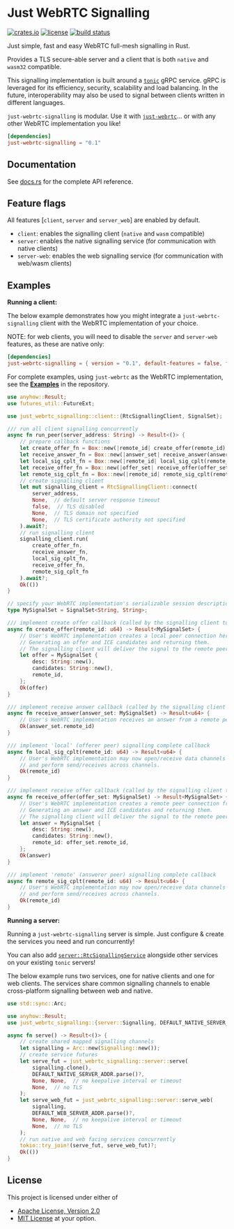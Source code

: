 # Just WebRTC Signalling

[![crates.io](https://img.shields.io/crates/v/just-webrtc-signalling?style=flat-square&logo=rust)](https://crates.io/crates/just-webrtc-signalling)
[![license](https://img.shields.io/badge/license-Apache--2.0_OR_MIT-blue?style=flat-square)](#license)
[![build status](https://img.shields.io/github/actions/workflow/status/uniciant/just-webrtc/rust.yml?branch=main&style=flat-square&logo=github)](https://github.com/uniciant/just-webrtc/actions)

Just simple, fast and easy WebRTC full-mesh signalling in Rust.

Provides a TLS secure-able server and a client that is both `native` and `wasm32` compatible.

This signalling implementation is built around a [`tonic`]("https://github.com/hyperium/tonic") gRPC service. gRPC is leveraged for its efficiency, security, scalability and load balancing. In the future, interoperability may also be used to signal between clients written in different languages.

`just-webrtc-signalling` is modular. Use it with [`just-webrtc`](https://crates.io/crates/just-webrtc)... or with any other WebRTC implementation you like!

```toml
[dependencies]
just-webrtc-signalling = "0.1"
```

## Documentation
See [docs.rs](https://docs.rs/just-webrtc) for the complete API reference.

## Feature flags
All features [`client`, `server` and `server_web`] are enabled by default.
* `client`: enables the signalling client (`native` and `wasm` compatible)
* `server`: enables the native signalling service (for communication with native clients)
* `server-web`: enables the web signalling service (for communication with web/wasm clients)

## Examples

**Running a client:**

The below example demonstrates how you might integrate a `just-webrtc-signalling` client with the WebRTC implementation of your choice.

NOTE: for web clients, you will need to disable the `server` and `server-web` features, as these are native only:
```toml
[dependencies]
just-webrtc-signalling = { version = "0.1", default-features = false, features = ["client"] }
```

For complete examples, using `just-webrtc` as the WebRTC implementation, see the [**Examples**](https://github.com/uniciant/just-webrtc/tree/main/examples) in the repository.

```rust
use anyhow::Result;
use futures_util::FutureExt;

use just_webrtc_signalling::client::{RtcSignallingClient, SignalSet};

/// run all client signalling concurrently
async fn run_peer(server_address: String) -> Result<()> {
    // prepare callback functions
    let create_offer_fn = Box::new(|remote_id| create_offer(remote_id).boxed_local());
    let receive_answer_fn = Box::new(|answer_set| receive_answer(answer_set).boxed_local());
    let local_sig_cplt_fn = Box::new(|remote_id| local_sig_cplt(remote_id).boxed_local());
    let receive_offer_fn = Box::new(|offer_set| receive_offer(offer_set).boxed_local());
    let remote_sig_cplt_fn = Box::new(|remote_id| remote_sig_cplt(remote_id).boxed_local());
    // create signalling client
    let mut signalling_client = RtcSignallingClient::connect(
        server_address,
        None,  // default server response timeout
        false,  // TLS disabled
        None,  // TLS domain not specified
        None,  // TLS certificate authority not specified
    ).await?;
    // run signalling client
    signalling_client.run(
        create_offer_fn,
        receive_answer_fn,
        local_sig_cplt_fn,
        receive_offer_fn,
        remote_sig_cplt_fn
    ).await?;
    Ok(())
}

// specify your WebRTC implementation's serializable session description and ICE candidate types
type MySignalSet = SignalSet<String, String>;

/// implement create offer callback (called by the signalling client to create an offer)
async fn create_offer(remote_id: u64) -> Result<MySignalSet> {
    // User's WebRTC implementation creates a local peer connection here.
    // Generating an offer and ICE candidates and returning them.
    // The signalling client will deliver the signal to the remote peer with the corresponding `remote_id`
    let offer = MySignalSet {
        desc: String::new(),
        candidates: String::new(),
        remote_id,
    };
    Ok(offer)
}

/// implement receive answer callback (called by the signalling client to deliver an answer)
async fn receive_answer(answer_set: MySignalSet) -> Result<u64> {
    // User's WebRTC implementation receives an answer from a remote peer to a local peer connection here.
    Ok(answer_set.remote_id)
}

/// implement 'local' (offerer peer) signalling complete callback
async fn local_sig_cplt(remote_id: u64) -> Result<u64> {
    // User's WebRTC implementation may now open/receive data channels
    // and perform send/receives across channels.
    Ok(remote_id)
}

/// implement receive offer callback (called by the signalling client to deliver an offer and create an answer)
async fn receive_offer(offer_set: MySignalSet) -> Result<MySignalSet> {
    // User's WebRTC implementation creates a remote peer connection from the remote offer and candidates here.
    // Generating an answer and ICE candidates and returning them.
    // The signalling client will deliver the signal to the remote peer with the corresponding `remote_id`
    let answer = MySignalSet {
        desc: String::new(),
        candidates: String::new(),
        remote_id: offer_set.remote_id,
    };
    Ok(answer)
}

/// implement 'remote' (answerer peer) signalling complete callback
async fn remote_sig_cplt(remote_id: u64) -> Result<u64> {
    // User's WebRTC implementation may now open/receive data channels
    // and perform send/receives across channels.
    Ok(remote_id)
}
```

**Running a server:**

Running a `just-webrtc-signalling` server is simple. Just configure & create the services you need and run concurrently!

You can also add [`server::RtcSignallingService`](#todo) alongside other services on your existing `tonic` servers!

The below example runs two services, one for native clients and one for web clients. The services share common signalling channels to enable cross-platform signalling between web and native.

```rust
use std::sync::Arc;

use anyhow::Result;
use just_webrtc_signalling::{server::Signalling, DEFAULT_NATIVE_SERVER_ADDR, DEFAULT_WEB_SERVER_ADDR};

async fn serve() -> Result<()> {
    // create shared mapped signalling channels
    let signalling = Arc::new(Signalling::new());
    // create service futures
    let serve_fut = just_webrtc_signalling::server::serve(
        signalling.clone(),
        DEFAULT_NATIVE_SERVER_ADDR.parse()?,
        None, None,  // no keepalive interval or timeout
        None,  // no TLS
    );
    let serve_web_fut = just_webrtc_signalling::server::serve_web(
        signalling,
        DEFAULT_WEB_SERVER_ADDR.parse()?,
        None, None,  // no keepalive interval or timeout
        None,  // no TLS
    );
    // run native and web facing services concurrently
    tokio::try_join!(serve_fut, serve_web_fut)?;
    Ok(())
}
```

## License
This project is licensed under either of
* [Apache License, Version 2.0](https://www.apache.org/licenses/LICENSE-2.0)
* [MIT License](https://opensource.org/licenses/MIT)
at your option.
